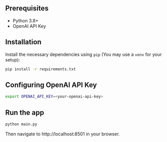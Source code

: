 ## Prerequisites

- Python 3.8+
- OpenAI API Key

## Installation

Install the necessary dependencies using `pip` (You may use a `venv` for your setup):

```bash
pip install -r requirements.txt
```

## Configuring OpenAI API Key

```bash
export OPENAI_API_KEY=<your-openai-api-key>
```

## Run the app

```bash
python main.py
```

Then navigate to http://localhost:8501 in your browser.